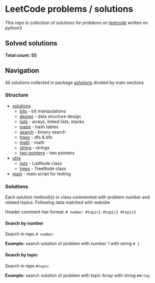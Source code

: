 # LeetCode problems / solutions

This repo is collection of solutions for problems 
on [leetcode](https://leetcode.com/problemset/all/) 
written on python3

## Solved solutions

**Total count:** **55**

## Navigation

All solutions collected in package [solutions](solutions)
divided by main sections

### Structure

* [solutions](solutions)
    * [bits](solutions/bits) - bit manipulations
    * [design](solutions/design) - data structure design
    * [lists](solutions/lists) - arrays, linked lists, 
    stacks
    * [maps](solutions/maps) - hash tables
    * [search](solutions/search) - binary search
    * [trees](solutions/trees) - dfs & bfs
    * [math](solutions/math.py) - math
    * [string](solutions/string.py) - strings
    * [two pointers](solutions/twopointers.py) - two 
    pointers
* [utils](utils)
    * [lists](utils/lists.py) - ListNode class
    * [trees](utils/trees.py) - TreeNode class
* [main](main.py) - main script for testing

### Solutions

Each solution method(s) or class commented 
with problem number and related topics. Following data
matched with website

Header comment has format: 
`# number #topic1 #topic2 #topic3`

#### Search by number

Search in repo `# number`

**Example:** search solution of problem with number 1 
with string `# 1`

#### Search by topic

Search in repo `#topic`

**Example:** search solution of problem with topic Array
with string `#Array`

